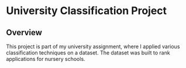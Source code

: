 # University Classification Project

## Overview
This project is part of my university assignment, where I applied various classification techniques on a dataset. The dataset was built to rank applications for nursery schools.